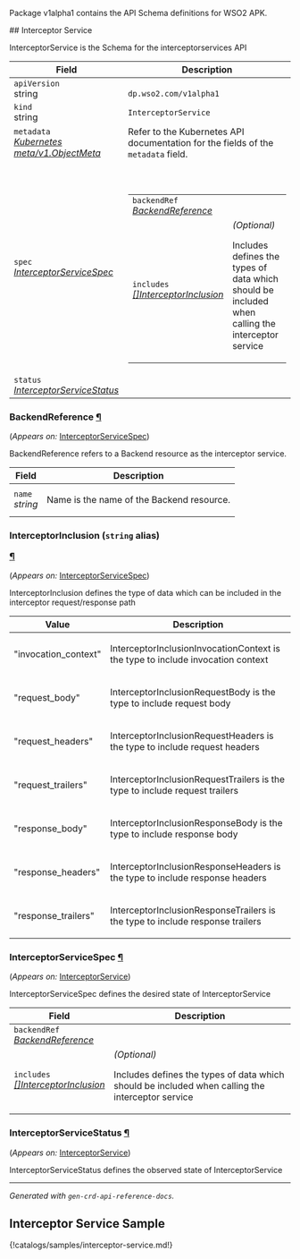 <p>
<p>Package v1alpha1 contains the API Schema definitions for WSO2 APK.</p>
</p>
## Interceptor Service

<p>
<p>InterceptorService is the Schema for the interceptorservices API</p>
</p>
<table>
    <thead>
        <tr>
            <th>Field</th>
            <th>Description</th>
        </tr>
    </thead>
    <tbody>
        <tr>
            <td>
                <code>apiVersion</code></br>
                string
            </td>
            <td>
                <code>
dp.wso2.com/v1alpha1
</code>
            </td>
        </tr>
        <tr>
            <td>
                <code>kind</code></br>
                string
            </td>
            <td><code>InterceptorService</code></td>
        </tr>
        <tr>
            <td>
                <code>metadata</code></br>
                <em>
                    <a href="https://kubernetes.io/docs/reference/generated/kubernetes-api/v1.23/#objectmeta-v1-meta" target="_blank">
                        Kubernetes meta/v1.ObjectMeta
                    </a>
                </em>
            </td>
            <td>
                Refer to the Kubernetes API documentation for the fields of the
                <code>metadata</code> field.
            </td>
        </tr>
        <tr>
            <td>
                <code>spec</code></br>
                <em>
                    <a href="#dp.wso2.com/v1alpha1.InterceptorServiceSpec">
                        InterceptorServiceSpec
                    </a>
                </em>
            </td>
            <td>
                <br />
                <br />
                <table>
                    <tr>
                        <td>
                            <code>backendRef</code></br>
                            <em>
                                <a href="#dp.wso2.com/v1alpha1.BackendReference">
                                    BackendReference
                                </a>
                            </em>
                        </td>
                        <td>
                        </td>
                    </tr>
                    <tr>
                        <td>
                            <code>includes</code></br>
                            <em>
                                <a href="#dp.wso2.com/v1alpha1.InterceptorInclusion">
                                    []InterceptorInclusion
                                </a>
                            </em>
                        </td>
                        <td>
                            <em>(Optional)</em>
                            <p>Includes defines the types of data which should be included when calling the interceptor
                                service</p>
                        </td>
                    </tr>
                </table>
            </td>
        </tr>
        <tr>
            <td>
                <code>status</code></br>
                <em>
                    <a href="#dp.wso2.com/v1alpha1.InterceptorServiceStatus">
                        InterceptorServiceStatus
                    </a>
                </em>
            </td>
            <td>
            </td>
        </tr>
    </tbody>
</table>
<h3 id="dp.wso2.com/v1alpha1.BackendReference">BackendReference
    <a class="headerlink" href="#dp.wso2.com%2fv1alpha1.BackendReference" title="Permanent link">¶</a>
</h3>
<p>
    (<em>Appears on:</em>
    <a href="#dp.wso2.com/v1alpha1.InterceptorServiceSpec">InterceptorServiceSpec</a>)
</p>
<p>
<p>BackendReference refers to a Backend resource as the interceptor service.</p>
</p>
<table>
    <thead>
        <tr>
            <th>Field</th>
            <th>Description</th>
        </tr>
    </thead>
    <tbody>
        <tr>
            <td>
                <code>name</code></br>
                <em>
                    string
                </em>
            </td>
            <td>
                <p>Name is the name of the Backend resource.</p>
            </td>
        </tr>
    </tbody>
</table>
<h3 id="dp.wso2.com/v1alpha1.InterceptorInclusion">InterceptorInclusion
    (<code>string</code> alias)</p><a class="headerlink" href="#dp.wso2.com%2fv1alpha1.InterceptorInclusion"
        title="Permanent link">¶</a>
</h3>
<p>
    (<em>Appears on:</em>
    <a href="#dp.wso2.com/v1alpha1.InterceptorServiceSpec">InterceptorServiceSpec</a>)
</p>
<p>
<p>InterceptorInclusion defines the type of data which can be included in the interceptor request/response path</p>
</p>
<table>
    <thead>
        <tr>
            <th>Value</th>
            <th>Description</th>
        </tr>
    </thead>
    <tbody>
        <tr>
            <td>
                <p>&#34;invocation_context&#34;</p>
            </td>
            <td>
                <p>InterceptorInclusionInvocationContext is the type to include invocation context</p>
            </td>
        </tr>
        <tr>
            <td>
                <p>&#34;request_body&#34;</p>
            </td>
            <td>
                <p>InterceptorInclusionRequestBody is the type to include request body</p>
            </td>
        </tr>
        <tr>
            <td>
                <p>&#34;request_headers&#34;</p>
            </td>
            <td>
                <p>InterceptorInclusionRequestHeaders is the type to include request headers</p>
            </td>
        </tr>
        <tr>
            <td>
                <p>&#34;request_trailers&#34;</p>
            </td>
            <td>
                <p>InterceptorInclusionRequestTrailers is the type to include request trailers</p>
            </td>
        </tr>
        <tr>
            <td>
                <p>&#34;response_body&#34;</p>
            </td>
            <td>
                <p>InterceptorInclusionResponseBody is the type to include response body</p>
            </td>
        </tr>
        <tr>
            <td>
                <p>&#34;response_headers&#34;</p>
            </td>
            <td>
                <p>InterceptorInclusionResponseHeaders is the type to include response headers</p>
            </td>
        </tr>
        <tr>
            <td>
                <p>&#34;response_trailers&#34;</p>
            </td>
            <td>
                <p>InterceptorInclusionResponseTrailers is the type to include response trailers</p>
            </td>
        </tr>
    </tbody>
</table>
<h3 id="dp.wso2.com/v1alpha1.InterceptorServiceSpec">InterceptorServiceSpec
    <a class="headerlink" href="#dp.wso2.com%2fv1alpha1.InterceptorServiceSpec" title="Permanent link">¶</a>
</h3>
<p>
    (<em>Appears on:</em>
    <a href="#dp.wso2.com/v1alpha1.InterceptorService">InterceptorService</a>)
</p>
<p>
<p>InterceptorServiceSpec defines the desired state of InterceptorService</p>
</p>
<table>
    <thead>
        <tr>
            <th>Field</th>
            <th>Description</th>
        </tr>
    </thead>
    <tbody>
        <tr>
            <td>
                <code>backendRef</code></br>
                <em>
                    <a href="#dp.wso2.com/v1alpha1.BackendReference">
                        BackendReference
                    </a>
                </em>
            </td>
            <td>
            </td>
        </tr>
        <tr>
            <td>
                <code>includes</code></br>
                <em>
                    <a href="#dp.wso2.com/v1alpha1.InterceptorInclusion">
                        []InterceptorInclusion
                    </a>
                </em>
            </td>
            <td>
                <em>(Optional)</em>
                <p>Includes defines the types of data which should be included when calling the interceptor service</p>
            </td>
        </tr>
    </tbody>
</table>
<h3 id="dp.wso2.com/v1alpha1.InterceptorServiceStatus">InterceptorServiceStatus
    <a class="headerlink" href="#dp.wso2.com%2fv1alpha1.InterceptorServiceStatus" title="Permanent link">¶</a>
</h3>
<p>
    (<em>Appears on:</em>
    <a href="#dp.wso2.com/v1alpha1.InterceptorService">InterceptorService</a>)
</p>
<p>
<p>InterceptorServiceStatus defines the observed state of InterceptorService</p>
</p>
<hr />
<p><em>
        Generated with <code>gen-crd-api-reference-docs</code>.
    </em></p>

## Interceptor Service Sample

{!catalogs/samples/interceptor-service.md!}